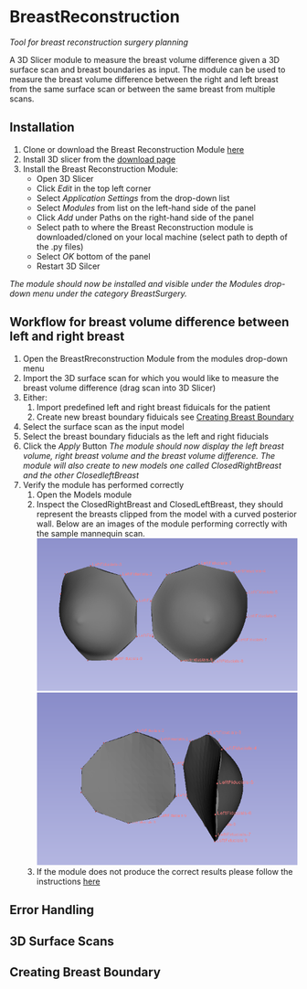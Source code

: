 # BreastReconstruction
*Tool for breast reconstruction surgery planning*

A 3D Slicer module to measure the breast volume difference given a 3D surface scan and breast boundaries as input.
The module can be used to measure the breast volume difference between the right and left breast from the same surface scan or between the same breast from multiple scans. 

## Installation
1. Clone or download the Breast Reconstruction Module [here](https://github.com/PerkLab/BreastReconstruction)
2. Install 3D slicer from the [download page](https://download.slicer.org/)
3. Install the Breast Reconstruction Module: 
    - Open 3D Slicer
    - Click *Edit* in the top left corner 
    - Select *Application Settings* from the drop-down list
    - Select *Modules* from list on the left-hand side of the panel
    - Click *Add* under Paths on the right-hand side of the panel
    - Select path to where the Breast Reconstruction module is downloaded/cloned on your local machine (select path to depth of the .py files)
    - Select *OK* bottom of the panel
    - Restart 3D Silcer 
    
*The module should now be installed and visible under the Modules drop-down menu under the category BreastSurgery.* 
  
## Workflow for breast volume difference between left and right breast 
1. Open the BreastRreconstruction Module from the modules drop-down menu 
2. Import the 3D surface scan for which you would like to measure the breast volume difference (drag scan into 3D Slicer) 
3. Either:
    1. Import predefined left and right breast fiduicals for the patient 
    2. Create new breast boundary fiduicals see [Creating Breast Boundary](#breastBond)
3. Select the surface scan as the input model
4. Select the breast boundary fiducials as the left and right fiducials
4. Click the *Apply* Button
*The module should now display the left breast volume, right breast volume and the breast volume difference. The module will also create to new models one called ClosedRightBreast and the other ClosedleftBreast*
5. Verify the module has performed correctly
    1. Open the Models module
    2. Inspect the ClosedRightBreast and ClosedLeftBreast, they should represent the breasts clipped from the model with a curved posterior wall. Below are an images of the module performing correctly with the sample mannequin scan. ![](https://github.com/PerkLab/BreastReconstruction/blob/master/data/ExampleScreenshots/manequinBreastsFront.PNG "Front View")![](https://github.com/PerkLab/BreastReconstruction/blob/master/data/ExampleScreenshots/manequinBreastsSide.PNG "Side View")
    3. If the module does not produce the correct results please follow the instructions [here](#error)

## Error Handling <a name="error"></a>

## 3D Surface Scans 

## Creating Breast Boundary <a name="breastBond"></a>


